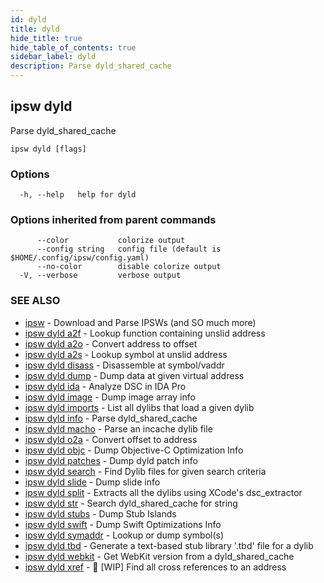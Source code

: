 ```yaml
---
id: dyld
title: dyld
hide_title: true
hide_table_of_contents: true
sidebar_label: dyld
description: Parse dyld_shared_cache
---
```

## ipsw dyld

Parse dyld_shared_cache

```
ipsw dyld [flags]
```

### Options

```
  -h, --help   help for dyld
```

### Options inherited from parent commands

```
      --color           colorize output
      --config string   config file (default is $HOME/.config/ipsw/config.yaml)
      --no-color        disable colorize output
  -V, --verbose         verbose output
```

### SEE ALSO

* [ipsw](/docs/cli/ipsw)	 - Download and Parse IPSWs (and SO much more)
* [ipsw dyld a2f](/docs/cli/ipsw/dyld/a2f)	 - Lookup function containing unslid address
* [ipsw dyld a2o](/docs/cli/ipsw/dyld/a2o)	 - Convert address to offset
* [ipsw dyld a2s](/docs/cli/ipsw/dyld/a2s)	 - Lookup symbol at unslid address
* [ipsw dyld disass](/docs/cli/ipsw/dyld/disass)	 - Disassemble at symbol/vaddr
* [ipsw dyld dump](/docs/cli/ipsw/dyld/dump)	 - Dump data at given virtual address
* [ipsw dyld ida](/docs/cli/ipsw/dyld/ida)	 - Analyze DSC in IDA Pro
* [ipsw dyld image](/docs/cli/ipsw/dyld/image)	 - Dump image array info
* [ipsw dyld imports](/docs/cli/ipsw/dyld/imports)	 - List all dylibs that load a given dylib
* [ipsw dyld info](/docs/cli/ipsw/dyld/info)	 - Parse dyld_shared_cache
* [ipsw dyld macho](/docs/cli/ipsw/dyld/macho)	 - Parse an incache dylib file
* [ipsw dyld o2a](/docs/cli/ipsw/dyld/o2a)	 - Convert offset to address
* [ipsw dyld objc](/docs/cli/ipsw/dyld/objc)	 - Dump Objective-C Optimization Info
* [ipsw dyld patches](/docs/cli/ipsw/dyld/patches)	 - Dump dyld patch info
* [ipsw dyld search](/docs/cli/ipsw/dyld/search)	 - Find Dylib files for given search criteria
* [ipsw dyld slide](/docs/cli/ipsw/dyld/slide)	 - Dump slide info
* [ipsw dyld split](/docs/cli/ipsw/dyld/split)	 - Extracts all the dylibs using XCode's dsc_extractor
* [ipsw dyld str](/docs/cli/ipsw/dyld/str)	 - Search dyld_shared_cache for string
* [ipsw dyld stubs](/docs/cli/ipsw/dyld/stubs)	 - Dump Stub Islands
* [ipsw dyld swift](/docs/cli/ipsw/dyld/swift)	 - Dump Swift Optimizations Info
* [ipsw dyld symaddr](/docs/cli/ipsw/dyld/symaddr)	 - Lookup or dump symbol(s)
* [ipsw dyld tbd](/docs/cli/ipsw/dyld/tbd)	 - Generate a text-based stub library '.tbd' file for a dylib
* [ipsw dyld webkit](/docs/cli/ipsw/dyld/webkit)	 - Get WebKit version from a dyld_shared_cache
* [ipsw dyld xref](/docs/cli/ipsw/dyld/xref)	 - 🚧 [WIP] Find all cross references to an address

